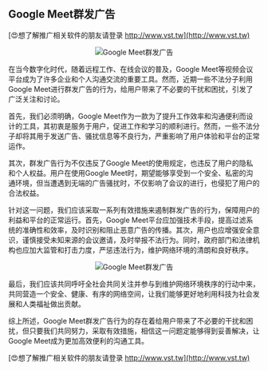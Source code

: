 ## **Google Meet群发广告**

[😍想了解推广相关软件的朋友请登录 http://www.vst.tw](http://www.vst.tw)

 <center><img src="https://vst.tw/MP4/tuiguang/png/5.png" alt="Google Meet群发广告"></center>

在当今数字化时代，随着远程工作、在线会议的普及，Google Meet等视频会议平台成为了许多企业和个人沟通交流的重要工具。然而，近期一些不法分子利用Google Meet进行群发广告的行为，给用户带来了不必要的干扰和困扰，引发了广泛关注和讨论。

首先，我们必须明确，Google Meet作为一款为了提升工作效率和沟通便利而设计的工具，其初衷是服务于用户，促进工作和学习的顺利进行。然而，一些不法分子却将其用于发送广告、骚扰信息等不良行为，严重影响了用户体验和平台的正常运作。

其次，群发广告行为不仅违反了Google Meet的使用规定，也违反了用户的隐私和个人权益。用户在使用Google Meet时，期望能够享受到一个安全、私密的沟通环境，但当遭遇到无端的广告骚扰时，不仅影响了会议的进行，也侵犯了用户的合法权益。

针对这一问题，我们应该采取一系列有效措施来遏制群发广告的行为，保障用户的利益和平台的正常运行。首先，Google Meet平台应加强技术手段，提高过滤系统的准确性和效率，及时识别和阻止恶意广告的传播。其次，用户也应增强安全意识，谨慎接受未知来源的会议邀请，及时举报不法行为。同时，政府部门和法律机构也应加大监管和打击力度，严惩违法行为，维护网络环境的清朗和良好秩序。

 <center><img src="https://vst.tw/MP4/tuiguang/png/2.png" alt="Google Meet群发广告"></center>

最后，我们应该共同呼吁全社会共同关注并参与到维护网络环境秩序的行动中来，共同营造一个安全、健康、有序的网络空间，让我们能够更好地利用科技为社会发展和人类福祉做出贡献。

综上所述，Google Meet群发广告行为的存在着给用户带来了不必要的干扰和困扰，但只要我们共同努力，采取有效措施，相信这一问题定能够得到妥善解决，让Google Meet成为更加高效便利的沟通工具。

[😍想了解推广相关软件的朋友请登录 http://www.vst.tw](http://www.vst.tw)



